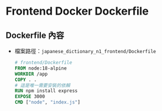 # Frontend Docker Dockerfile
## Dockerfile 內容
* 檔案路徑：`japanese_dictionary_n1_frontend/Dockerfile`
    ```Dockerfile
    # frontend/Dockerfile
    FROM node:18-alpine
    WORKDIR /app
    COPY . .
    # 這是唯一需要安裝的依賴
    RUN npm install express   
    EXPOSE 3000
    CMD ["node", "index.js"]
    ```